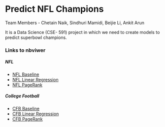 Predict NFL Champions
=====================

Team Members - Chetain Naik, Sindhuri Mamidi, Beijie Li, Ankit Arun

It is a Data Science (CSE- 591) project in which we need to create models to predict superbowl champions. 

### Links to nbviwer
##### NFL
* [NFL Baseline](http://nbviewer.ipython.org/github/chetannaik/predict-nfl-champions/blob/master/NFL%20Baseline.ipynb)
* [NFL Linear Regression](http://nbviewer.ipython.org/github/chetannaik/predict-nfl-champions/blob/master/NFL%20Linear%20Regression%20Model.ipynb)
* [NFL PageRank](http://nbviewer.ipython.org/github/chetannaik/predict-nfl-champions/blob/master/NFL%20PageRank.ipynb)
##### College Football
* [CFB Baseline](http://nbviewer.ipython.org/github/chetannaik/predict-nfl-champions/blob/master/College%20Football%20Baseline.ipynb)
* [CFB Linear Regression](http://nbviewer.ipython.org/github/chetannaik/predict-nfl-champions/blob/master/College%20Football%20Linear%20Regression%20Model%20.ipynb)
* [CFB PageRank](http://nbviewer.ipython.org/github/chetannaik/predict-nfl-champions/blob/master/College%20Footballl%20PageRank.ipynb)
